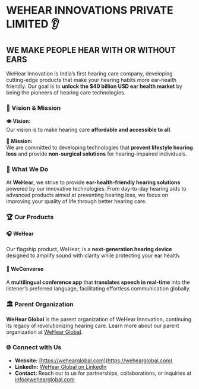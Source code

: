 # WEHEAR INNOVATIONS PRIVATE LIMITED 👂

## WE MAKE PEOPLE HEAR WITH OR WITHOUT EARS

WeHear Innovation is India’s first hearing care company, developing cutting-edge products that make your hearing habits more ear-health friendly. Our goal is to **unlock the $40 billion USD ear health market** by being the pioneers of hearing care technologies.

### 🌟 Vision & Mission

**👁️ Vision:**  
Our vision is to make hearing care **affordable and accessible to all**.

**🚀 Mission:**  
We are committed to developing technologies that **prevent lifestyle hearing loss** and provide **non-surgical solutions** for hearing-impaired individuals.

### 🎯 What We Do
At **WeHear**, we strive to provide **ear-health-friendly hearing solutions** powered by our innovative technologies. From day-to-day hearing aids to advanced products aimed at preventing hearing loss, we focus on improving your quality of life through better hearing care.

### 🏆 Our Products

#### 🎧 WeHear
Our flagship product, WeHear, is a **next-generation hearing device** designed to amplify sound with clarity while protecting your ear health.

#### 📲 WeConverse
A **multilingual conference app** that **translates speech in real-time** into the listener’s preferred language, facilitating effortless communication globally.

### 🏛️ Parent Organization
**WeHear Global** is the parent organization of WeHear Innovation, continuing its legacy of revolutionizing hearing care. Learn more about our parent organization at [WeHear Global](https://wehearglobal.com).

### 🌐 Connect with Us
- **Website:** [https://wehearglobal.com](https://wehearglobal.com)
- **LinkedIn:** [WeHear Global on LinkedIn](https://www.linkedin.com/company/wehearofficial)
- **Contact:** Reach out to us for partnerships, collaborations, or inquiries at info@wehearglobal.com

